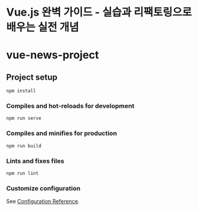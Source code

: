 # Vue.js 완벽 가이드 - 실습과 리팩토링으로 배우는 실전 개념

# vue-news-project

## Project setup
```
npm install
```

### Compiles and hot-reloads for development
```
npm run serve
```

### Compiles and minifies for production
```
npm run build
```

### Lints and fixes files
```
npm run lint
```

### Customize configuration
See [Configuration Reference](https://cli.vuejs.org/config/).
